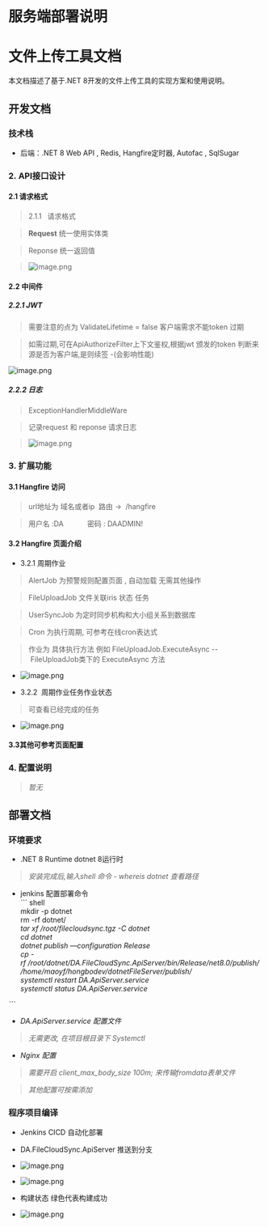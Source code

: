 # 服务端部署说明

# 文件上传工具文档

本文档描述了基于.NET 8开发的文件上传工具的实现方案和使用说明。

## 开发文档

### 技术栈

*   后端：.NET 8 Web API , Redis, Hangfire定时器, Autofac , SqlSugar
    

### 2. API接口设计

#### 2.1 请求格式

> 2.1.1   请求格式

> **Request** 统一使用实体类

> Reponse 统一返回值

> ![image.png](https://alidocs.oss-cn-zhangjiakou.aliyuncs.com/res/3M0OzeZ86vmXAqze/img/262d997d-a7cd-4cf4-ad3c-034baeccd7ed.png)

#### 2.2 中间件

##### 2.2.1 JWT 

> 需要注意的点为 ValidateLifetime = false 客户端需求不能token 过期

> 如需过期,可在ApiAuthorizeFilter上下文鉴权,根据jwt 颁发的token 判断来源是否为客户端,是则续签 -(会影响性能)

![image.png](https://alidocs.oss-cn-zhangjiakou.aliyuncs.com/res/3M0OzeZ86vmXAqze/img/7a820ce4-1007-424b-8e1d-07394b9fe585.png)

##### 2.2.2 日志

> ExceptionHandlerMiddleWare 

> 记录request 和 reponse 请求日志

> ![image.png](https://alidocs.oss-cn-zhangjiakou.aliyuncs.com/res/3M0OzeZ86vmXAqze/img/71962ead-d30d-41bf-ab79-6538aae1025a.png)

### 3. 扩展功能

#### 3.1 Hangfire 访问

> url地址为 域名或者ip  路由 ->  /hangfire

> 用户名 :DA            密码 : DAADMIN!

#### 3.2 Hangfire 页面介绍

*   3.2.1 周期作业
    

> AlertJob 为预警规则配置页面 , 自动加载 无需其他操作

> FileUploadJob 文件关联iris 状态 任务

> UserSyncJob 为定时同步机构和大小组关系到数据库

> Cron 为执行周期, 可参考在线cron表达式 

> 作业为 具体执行方法 例如 FileUploadJob.ExecuteAsync -- FileUploadJob类下的 ExecuteAsync 方法

*   ![image.png](https://alidocs.oss-cn-zhangjiakou.aliyuncs.com/res/3M0OzeZ86vmXAqze/img/640b0508-2ddd-4298-afd0-0d295170dac6.png)
    
*   3.2.2  周期作业任务作业状态
    

> 可查看已经完成的任务

*   ![image.png](https://alidocs.oss-cn-zhangjiakou.aliyuncs.com/res/3M0OzeZ86vmXAqze/img/dfe2b965-3a8a-4a32-9e3a-c0aa72153485.png)
    

#### 3.3其他可参考页面配置

### 4. 配置说明

> _暂无_

## 部署文档

### 环境要求

*   .NET 8 Runtime dotnet 8运行时
    

> _安装完成后,输入shell 命令 - whereis dotnet 查看路径_

*   jenkins 配置部署命令  
    \`\`\` shell  
    mkdir -p dotnet  
    rm -rf dotnet/  
    _tar xf /root/filecloudsync.tgz -C dotnet_  
    _cd dotnet_  
    _dotnet publish —configuration Release_  
    _cp -rf /root/dotnet/DA.FileCloudSync.ApiServer/bin/Release/net8.0/publish/ /home/maoyf/hongbodev/dotnetFileServer/publish/_  
    _systemctl restart DA.ApiServer.service_  
    _systemctl status DA.ApiServer.service_
    

_\`\`\`_

*   _DA.ApiServer.service 配置文件_
    

> _无需更改, 在项目根目录下 Systemctl_

*   _Nginx 配置_
    

> _需要开启 client\_max\_body\_size 100m; 来传输fromdata表单文件_

> _其他配置可按需添加_

### 程序项目编译

*   Jenkins CICD 自动化部署
    
*   DA.FileCloudSync.ApiServer 推送到分支
    
*   ![image.png](https://alidocs.oss-cn-zhangjiakou.aliyuncs.com/res/3M0OzeZ86vmXAqze/img/14625f5c-2c48-4048-9c7e-31ea98bbfc61.png)
    
*   ![image.png](https://alidocs.oss-cn-zhangjiakou.aliyuncs.com/res/3M0OzeZ86vmXAqze/img/ff6ddb0e-8fc0-4287-8b9c-90c3ce2cecfb.png)
    
*   构建状态 绿色代表构建成功
    
*   ![image.png](https://alidocs.oss-cn-zhangjiakou.aliyuncs.com/res/3M0OzeZ86vmXAqze/img/0b5286f4-ed95-42b4-a8da-e7f89253359f.png)